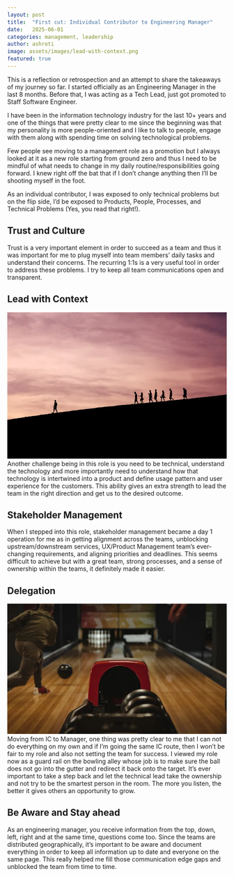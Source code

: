 ```yaml
---
layout: post
title:  "First cut: Individual Contributor to Engineering Manager"
date:   2025-06-01
categories: management, leadership
author: ashroti
image: assets/images/lead-with-context.png
featured: true
---
```


This is a reflection or retrospection and an attempt to share the takeaways of my journey so far. I started officially as an Engineering Manager in the last 8 months. Before that, I was acting as a Tech Lead, just got promoted to Staff Software Engineer.

I have been in the information technology industry for the last 10+ years and one of the things that were pretty clear to me since the beginning was that my personality is more people-oriented and I like to talk to people, engage with them along with spending time on solving technological problems.

Few people see moving to a management role as a promotion but I always looked at it as a new role starting from ground zero and thus I need to be mindful of what needs to change in my daily routine/responsibilities going forward. I knew right off the bat that if I don’t change anything then I’ll be shooting myself in the foot.

As an individual contributor, I was exposed to only technical problems but on the flip side, I’d be exposed to Products, People, Processes, and Technical Problems (Yes, you read that right!).

## Trust and Culture
Trust is a very important element in order to succeed as a team and thus it was important for me to plug myself into team members’ daily tasks and understand their concerns. The recurring 1:1s is a very useful tool in order to address these problems. I try to keep all team communications open and transparent.

## Lead with Context
![Lead With Context](../assets/images/lead-with-context.png "Lead With Context")
Another challenge being in this role is you need to be technical, understand the technology and more importantly need to understand how that technology is intertwined into a product and define usage pattern and user experience for the customers. This ability gives an extra strength to lead the team in the right direction and get us to the desired outcome.

## Stakeholder Management
When I stepped into this role, stakeholder management became a day 1 operation for me as in getting alignment across the teams, unblocking upstream/downstream services, UX/Product Management team’s ever-changing requirements, and aligning priorities and deadlines. This seems difficult to achieve but with a great team, strong processes, and a sense of ownership within the teams, it definitely made it easier.

## Delegation
![Delegation](../assets/images/delegation.png "Delegation")
Moving from IC to Manager, one thing was pretty clear to me that I can not do everything on my own and if I’m going the same IC route, then I won’t be fair to my role and also not setting the team for success. I viewed my role now as a guard rail on the bowling alley whose job is to make sure the ball does not go into the gutter and redirect it back onto the target. It’s ever important to take a step back and let the technical lead take the ownership and not try to be the smartest person in the room. The more you listen, the better it gives others an opportunity to grow.

## Be Aware and Stay ahead
As an engineering manager, you receive information from the top, down, left, right and at the same time, questions come too. Since the teams are distributed geographically, it’s important to be aware and document everything in order to keep all information up to date and everyone on the same page. This really helped me fill those communication edge gaps and unblocked the team from time to time.